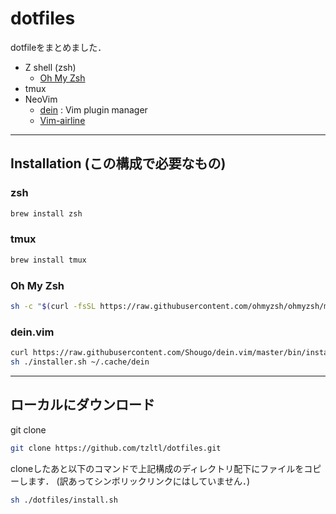 # dotfiles

dotfileをまとめました．

- Z shell (zsh)
  - [Oh My Zsh](https://github.com/ohmyzsh/ohmyzsh)
- tmux
- NeoVim
  - [dein](https://github.com/Shougo/dein.vim) : Vim plugin manager
  - [Vim-airline](https://github.com/vim-airline/vim-airline)

---

## Installation (この構成で必要なもの)

### zsh

```sh
brew install zsh
```

### tmux

```sh
brew install tmux
```

### Oh My Zsh

```sh
sh -c "$(curl -fsSL https://raw.githubusercontent.com/ohmyzsh/ohmyzsh/master/tools/install.sh)"
```

### dein.vim

```sh
curl https://raw.githubusercontent.com/Shougo/dein.vim/master/bin/installer.sh > installer.sh
sh ./installer.sh ~/.cache/dein
```

---

## ローカルにダウンロード

git clone

```sh
git clone https://github.com/tzltl/dotfiles.git
```

cloneしたあと以下のコマンドで上記構成のディレクトリ配下にファイルをコピーします．
(訳あってシンボリックリンクにはしていません．)

```sh
sh ./dotfiles/install.sh
```
